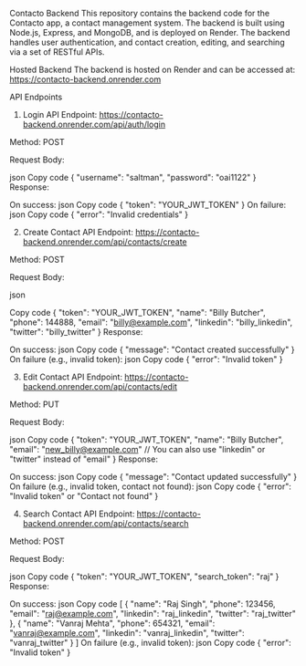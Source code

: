 Contacto Backend
This repository contains the backend code for the Contacto app, a contact management system. The backend is built using Node.js, Express, and MongoDB, and is deployed on Render. The backend handles user authentication, and contact creation, editing, and searching via a set of RESTful APIs.

Hosted Backend
The backend is hosted on Render and can be accessed at:
https://contacto-backend.onrender.com

API Endpoints
1. Login API
Endpoint: https://contacto-backend.onrender.com/api/auth/login

Method: POST

Request Body:

json
Copy code
{
  "username": "saltman",
  "password": "oai1122"
}
Response:

On success:
json
Copy code
{
  "token": "YOUR_JWT_TOKEN"
}
On failure:
json
Copy code
{
  "error": "Invalid credentials"
}


2. Create Contact API
Endpoint: https://contacto-backend.onrender.com/api/contacts/create

Method: POST

Request Body:

json


Copy code
{
  "token": "YOUR_JWT_TOKEN",
  "name": "Billy Butcher",
  "phone": 144888,
  "email": "billy@example.com",
  "linkedin": "billy_linkedin",
  "twitter": "billy_twitter"
}
Response:

On success:
json
Copy code
{
  "message": "Contact created successfully"
}
On failure (e.g., invalid token):
json
Copy code
{
  "error": "Invalid token"
}



3. Edit Contact API
Endpoint: https://contacto-backend.onrender.com/api/contacts/edit

Method: PUT

Request Body:

json
Copy code
{
  "token": "YOUR_JWT_TOKEN",
  "name": "Billy Butcher",
  "email": "new_billy@example.com" // You can also use "linkedin" or "twitter" instead of "email"
}
Response:

On success:
json
Copy code
{
  "message": "Contact updated successfully"
}
On failure (e.g., invalid token, contact not found):
json
Copy code
{
  "error": "Invalid token" or "Contact not found"
}



4. Search Contact API
Endpoint: https://contacto-backend.onrender.com/api/contacts/search

Method: POST

Request Body:

json
Copy code
{
  "token": "YOUR_JWT_TOKEN",
  "search_token": "raj"
}
Response:

On success:
json
Copy code
[
  {
    "name": "Raj Singh",
    "phone": 123456,
    "email": "raj@example.com",
    "linkedin": "raj_linkedin",
    "twitter": "raj_twitter"
  },
  {
    "name": "Vanraj Mehta",
    "phone": 654321,
    "email": "vanraj@example.com",
    "linkedin": "vanraj_linkedin",
    "twitter": "vanraj_twitter"
  }
]
On failure (e.g., invalid token):
json
Copy code
{
  "error": "Invalid token"
}
